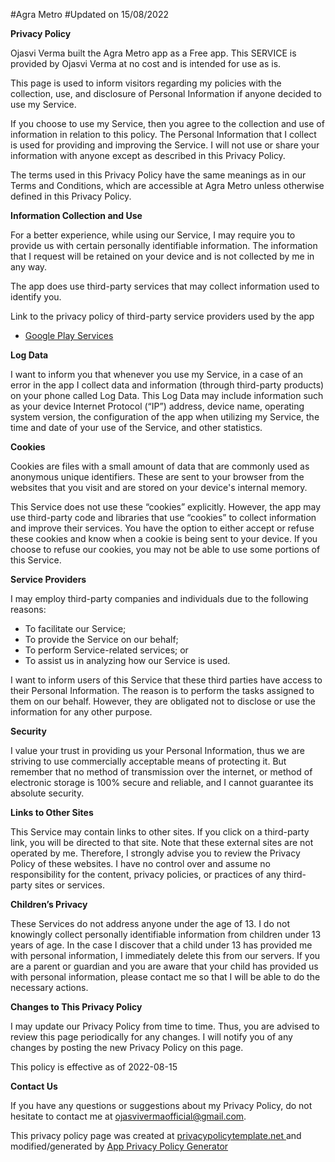#Agra Metro 
#Updated on 15/08/2022

<strong>Privacy Policy</strong> <p>
              Ojasvi Verma built the Agra Metro app as
              a Free app. This SERVICE is provided by
              Ojasvi Verma at no cost and is intended for use as
              is.
            </p> <p>
              This page is used to inform visitors regarding my
              policies with the collection, use, and disclosure of Personal
              Information if anyone decided to use my Service.
            </p> <p>
              If you choose to use my Service, then you agree to
              the collection and use of information in relation to this
              policy. The Personal Information that I collect is
              used for providing and improving the Service. I will not use or share your information with
              anyone except as described in this Privacy Policy.
            </p> <p>
              The terms used in this Privacy Policy have the same meanings
              as in our Terms and Conditions, which are accessible at
              Agra Metro unless otherwise defined in this Privacy Policy.
            </p> <p><strong>Information Collection and Use</strong></p> <p>
              For a better experience, while using our Service, I
              may require you to provide us with certain personally
              identifiable information. The information that
              I request will be retained on your device and is not collected by me in any way.
            </p> <div><p>
                The app does use third-party services that may collect
                information used to identify you.
              </p> <p>
                Link to the privacy policy of third-party service providers used
                by the app
              </p> <ul><li><a href="https://www.google.com/policies/privacy/" target="_blank" rel="noopener noreferrer">Google Play Services</a></li><!----><!----><!----><!----><!----><!----><!----><!----><!----><!----><!----><!----><!----><!----><!----><!----><!----><!----><!----><!----><!----><!----><!----><!----><!----><!----><!----></ul></div> <p><strong>Log Data</strong></p> <p>
              I want to inform you that whenever you
              use my Service, in a case of an error in the app
              I collect data and information (through third-party
              products) on your phone called Log Data. This Log Data may
              include information such as your device Internet Protocol
              (“IP”) address, device name, operating system version, the
              configuration of the app when utilizing my Service,
              the time and date of your use of the Service, and other
              statistics.
            </p> <p><strong>Cookies</strong></p> <p>
              Cookies are files with a small amount of data that are
              commonly used as anonymous unique identifiers. These are sent
              to your browser from the websites that you visit and are
              stored on your device's internal memory.
            </p> <p>
              This Service does not use these “cookies” explicitly. However,
              the app may use third-party code and libraries that use
              “cookies” to collect information and improve their services.
              You have the option to either accept or refuse these cookies
              and know when a cookie is being sent to your device. If you
              choose to refuse our cookies, you may not be able to use some
              portions of this Service.
            </p> <p><strong>Service Providers</strong></p> <p>
              I may employ third-party companies and
              individuals due to the following reasons:
            </p> <ul><li>To facilitate our Service;</li> <li>To provide the Service on our behalf;</li> <li>To perform Service-related services; or</li> <li>To assist us in analyzing how our Service is used.</li></ul> <p>
              I want to inform users of this Service
              that these third parties have access to their Personal
              Information. The reason is to perform the tasks assigned to
              them on our behalf. However, they are obligated not to
              disclose or use the information for any other purpose.
            </p> <p><strong>Security</strong></p> <p>
              I value your trust in providing us your
              Personal Information, thus we are striving to use commercially
              acceptable means of protecting it. But remember that no method
              of transmission over the internet, or method of electronic
              storage is 100% secure and reliable, and I cannot
              guarantee its absolute security.
            </p> <p><strong>Links to Other Sites</strong></p> <p>
              This Service may contain links to other sites. If you click on
              a third-party link, you will be directed to that site. Note
              that these external sites are not operated by me.
              Therefore, I strongly advise you to review the
              Privacy Policy of these websites. I have
              no control over and assume no responsibility for the content,
              privacy policies, or practices of any third-party sites or
              services.
            </p> <p><strong>Children’s Privacy</strong></p> <div><p>
                These Services do not address anyone under the age of 13.
                I do not knowingly collect personally
                identifiable information from children under 13 years of age. In the case
                I discover that a child under 13 has provided
                me with personal information, I immediately
                delete this from our servers. If you are a parent or guardian
                and you are aware that your child has provided us with
                personal information, please contact me so that
                I will be able to do the necessary actions.
              </p></div> <!----> <p><strong>Changes to This Privacy Policy</strong></p> <p>
              I may update our Privacy Policy from
              time to time. Thus, you are advised to review this page
              periodically for any changes. I will
              notify you of any changes by posting the new Privacy Policy on
              this page.
            </p> <p>This policy is effective as of 2022-08-15</p> <p><strong>Contact Us</strong></p> <p>
              If you have any questions or suggestions about my
              Privacy Policy, do not hesitate to contact me at ojasvivermaofficial@gmail.com.
            </p> <p>This privacy policy page was created at <a href="https://privacypolicytemplate.net" target="_blank" rel="noopener noreferrer">privacypolicytemplate.net </a>and modified/generated by <a href="https://app-privacy-policy-generator.nisrulz.com/" target="_blank" rel="noopener noreferrer">App Privacy Policy Generator</a></p>
 
      
